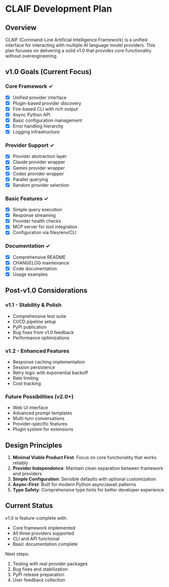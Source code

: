 # CLAIF Development Plan

## Overview

CLAIF (Command-Line Artificial Intelligence Framework) is a unified interface for interacting with multiple AI language model providers. This plan focuses on delivering a solid v1.0 that provides core functionality without overengineering.

## v1.0 Goals (Current Focus)

### Core Framework ✓
- [x] Unified provider interface
- [x] Plugin-based provider discovery
- [x] Fire-based CLI with rich output
- [x] Async Python API
- [x] Basic configuration management
- [x] Error handling hierarchy
- [x] Logging infrastructure

### Provider Support ✓
- [x] Provider abstraction layer
- [x] Claude provider wrapper
- [x] Gemini provider wrapper  
- [x] Codex provider wrapper
- [x] Parallel querying
- [x] Random provider selection

### Basic Features ✓
- [x] Simple query execution
- [x] Response streaming
- [x] Provider health checks
- [x] MCP server for tool integration
- [x] Configuration via files/env/CLI

### Documentation ✓
- [x] Comprehensive README
- [x] CHANGELOG maintenance
- [x] Code documentation
- [x] Usage examples

## Post-v1.0 Considerations

### v1.1 - Stability & Polish
- Comprehensive test suite
- CI/CD pipeline setup
- PyPI publication
- Bug fixes from v1.0 feedback
- Performance optimizations

### v1.2 - Enhanced Features
- Response caching implementation
- Session persistence
- Retry logic with exponential backoff
- Rate limiting
- Cost tracking

### Future Possibilities (v2.0+)
- Web UI interface
- Advanced prompt templates
- Multi-turn conversations
- Provider-specific features
- Plugin system for extensions

## Design Principles

1. **Minimal Viable Product First**: Focus on core functionality that works reliably
2. **Provider Independence**: Maintain clean separation between framework and providers
3. **Simple Configuration**: Sensible defaults with optional customization
4. **Async-First**: Built for modern Python async/await patterns
5. **Type Safety**: Comprehensive type hints for better developer experience

## Current Status

v1.0 is feature-complete with:
- Core framework implemented
- All three providers supported
- CLI and API functional
- Basic documentation complete

Next steps:
1. Testing with real provider packages
2. Bug fixes and stabilization
3. PyPI release preparation
4. User feedback collection